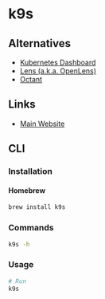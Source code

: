 # k9s

## Alternatives

- [Kubernetes Dashboard](/kubernetes/kubernetes-dashboard.md)
- [Lens (a.k.a. OpenLens)](/lens.md)
- [Octant](/octant.md)

## Links

- [Main Website](https://k9scli.io/)

## CLI

### Installation

#### Homebrew

```sh
brew install k9s
```

### Commands

```sh
k9s -h
```

### Usage

```sh
# Run
k9s
```
